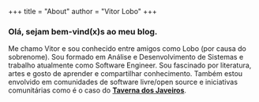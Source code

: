 +++
title = "About"
author = "Vitor Lobo"
+++

### Olá, sejam bem-vind(x)s ao meu blog.

Me chamo Vitor e sou conhecido entre amigos como Lobo (por causa do sobrenome). Sou formado em Análise e Desenvolvimento de Sistemas e trabalho atualmente como Software Engineer. Sou fascinado por literatura, artes e gosto de aprender e compartilhar conhecimento. Também estou envolvido em comunidades de software livre/open source e iniciativas comunitárias como é o caso do **[Taverna dos Javeiros](https://youtube.com/playlist?list=PL18Eo0t4Gk5XRjRBG3YY8Hqm4tk1vVDMP)**.


